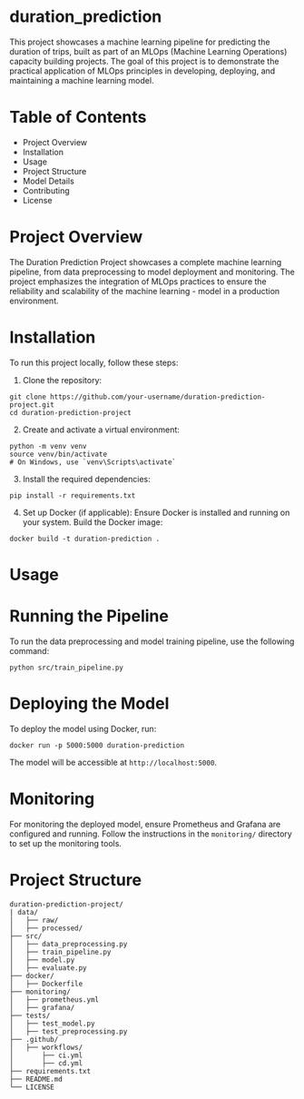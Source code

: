 # duration_prediction
This project showcases a machine learning pipeline for predicting the duration of trips, built as part of an MLOps (Machine Learning Operations) capacity building projects. The goal of this project is to demonstrate the practical application of MLOps principles in developing, deploying, and maintaining a machine learning model.

# Table of Contents
- Project Overview
- Installation
- Usage
- Project Structure
- Model Details
- Contributing
- License

# Project Overview
The Duration Prediction Project showcases a complete machine learning pipeline, from data preprocessing to model deployment and monitoring. The project emphasizes the integration of MLOps practices to ensure the reliability and scalability of the machine learning - model in a production environment.

# Installation
To run this project locally, follow these steps:

1. Clone the repository:
```
git clone https://github.com/your-username/duration-prediction-project.git
cd duration-prediction-project
```
2. Create and activate a virtual environment:
```
python -m venv venv
source venv/bin/activate
# On Windows, use `venv\Scripts\activate`
```
3. Install the required dependencies:
```
pip install -r requirements.txt
```
4. Set up Docker (if applicable):
Ensure Docker is installed and running on your system. Build the Docker image:
```
docker build -t duration-prediction .
```
# Usage
# Running the Pipeline
To run the data preprocessing and model training pipeline, use the following command:
```
python src/train_pipeline.py
```
# Deploying the Model
To deploy the model using Docker, run:
```
docker run -p 5000:5000 duration-prediction
```
The model will be accessible at `http://localhost:5000`.

# Monitoring
For monitoring the deployed model, ensure Prometheus and Grafana are configured and running. Follow the instructions in the `monitoring/` directory to set up the monitoring tools.

# Project Structure
```
duration-prediction-project/
| data/
│   ├── raw/
│   ├── processed/
├── src/
│   ├── data_preprocessing.py
│   ├── train_pipeline.py
│   ├── model.py
│   ├── evaluate.py
├── docker/
│   ├── Dockerfile
├── monitoring/
│   ├── prometheus.yml
│   ├── grafana/
├── tests/
│   ├── test_model.py
│   ├── test_preprocessing.py
├── .github/
│   ├── workflows/
│       ├── ci.yml
│       ├── cd.yml
├── requirements.txt
├── README.md
└── LICENSE
```

<!--
# Model Details
The model used for duration prediction is a [model type] trained on Green Trip Dataset. Key features include [mention key features used]. The model is evaluated using [evaluation metrics] and achieves [performance metrics].

Contributing
Contributions are welcome! Please read the CONTRIBUTING.md file for guidelines on how to contribute to this project.

License
This project is licensed under the MIT License. See the LICENSE file for details.
-->
